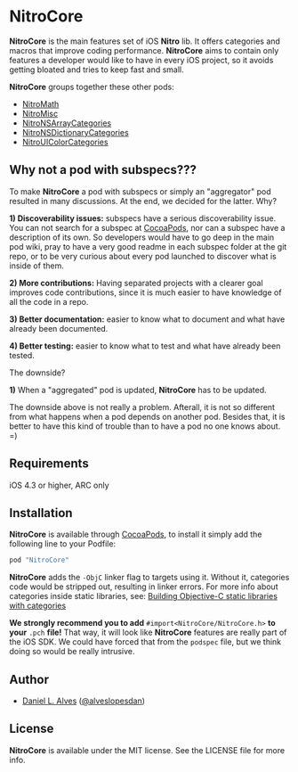NitroCore
=========

**NitroCore** is the main features set of iOS **Nitro** lib. It offers categories and macros that improve coding performance. **NitroCore** aims to contain only features a developer would like to have in every iOS project, so it avoids getting bloated and tries to keep fast and small.

**NitroCore** groups together these other pods:

- [NitroMath](https://github.com/danielalves/NitroMath)
- [NitroMisc](https://github.com/danielalves/NitroMisc)
- [NitroNSArrayCategories](https://github.com/danielalves/NitroNSArrayCategories)
- [NitroNSDictionaryCategories](https://github.com/danielalves/NitroNSDictionaryCategories)
- [NitroUIColorCategories](https://github.com/danielalves/NitroUIColorCategories)

Why not a pod with subspecs???
------------------------------

To make **NitroCore** a pod with subspecs or simply an "aggregator" pod resulted in many discussions. At the end, we decided for the latter. Why?

**1) Discoverability issues:** subspecs have a serious discoverability issue. You can not search for a subspec at [CocoaPods](http://cocoapods.org/), nor can a subspec have a description of its own. So developers would have to go deep in the main pod wiki, pray to have a very good readme in each subspec folder at the git repo, or to be very curious about every pod launched to discover what is inside of them.

**2) More contributions:** Having separated projects with a clearer goal improves code contributions, since it is much easier to have knowledge of all the code in a repo.

**3) Better documentation:** easier to know what to document and what have already been documented.

**4) Better testing:** easier to know what to test and what have already been tested.

The downside?

**1)** When a "aggregated" pod is updated, **NitroCore** has to be updated.

The downside above is not really a problem. Afterall, it is not so different from what happens when a pod depends on another pod. Besides that, it is better to have this kind of trouble than to have a pod no one knows about. =)

Requirements
------------

iOS 4.3 or higher, ARC only

Installation
------------

**NitroCore** is available through [CocoaPods](http://cocoapods.org), to install it simply add the following line to your Podfile:

```ruby
pod "NitroCore"
```

**NitroCore** adds the `-ObjC` linker flag to targets using it. Without it, categories code would be stripped out, resulting in linker errors. For more info about categories inside static libraries, see: [Building Objective-C static libraries with categories](https://developer.apple.com/library/mac/qa/qa1490/_index.html)

**We strongly recommend you to add** `#import<NitroCore/NitroCore.h>` **to your** `.pch` **file!** That way, it will look like **NitroCore** features are really part of the iOS SDK. We could have forced that from the `podspec` file, but we think doing so would be really intrusive.

Author
------

- [Daniel L. Alves](http://github.com/danielalves) ([@alveslopesdan](https://twitter.com/alveslopesdan))

License
-------

**NitroCore** is available under the MIT license. See the LICENSE file for more info.
